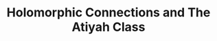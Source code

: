 ---
layout: post
title: "Holomorphic Connections and The Atiyah Class"
categories: [Complex Geometry, Differential Geometry]
mathjax: true
published: false
excerpt_separator: <!--more-->
---